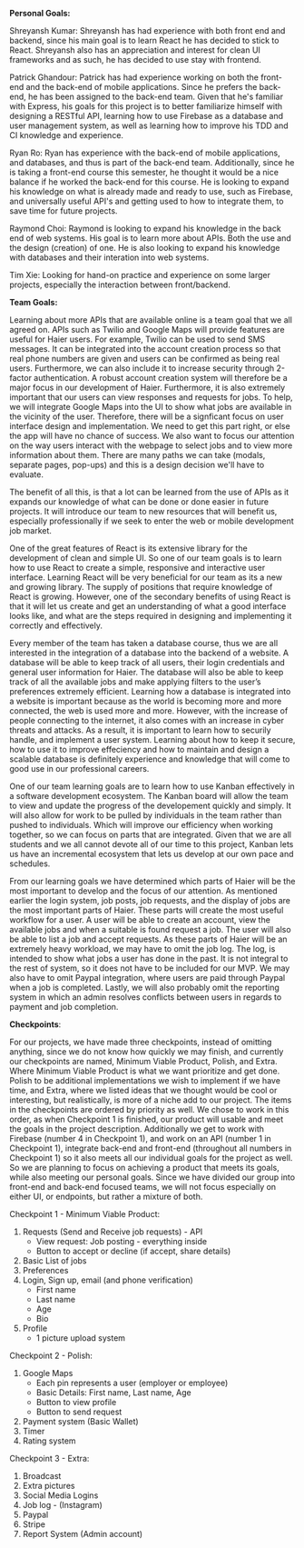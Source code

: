 __Personal Goals:__

Shreyansh Kumar: Shreyansh has had experience with both front end and backend, since his main goal is to learn React he has decided to stick to React. Shreyansh also has an appreciation and interest for clean UI frameworks and as such, he has decided to use stay with frontend.

Patrick Ghandour: Patrick has had experience working on both the front-end and the back-end of mobile applications. Since he prefers the back-end, he has been assigned to the back-end team. Given that he's familiar with Express, his goals for this project is to better familiarize himself with designing a RESTful API, learning how to use Firebase as a database and user management system, as well as learning how to improve his TDD and CI knowledge and experience.

Ryan Ro: Ryan has experience with the back-end of mobile applications, and databases, and thus is part of the back-end team. Additionally, since he is taking a front-end course this semester, he thought it would be a nice balance if he worked the back-end for this course. He is looking to expand his knowledge on what is already made and ready to use, such as Firebase, and universally useful API's and getting used to how to integrate them, to save time for future projects.

Raymond Choi: Raymond is looking to expand his knowledge in the back end of web systems. His goal is to learn more about APIs. Both the use and the design (creation) of one. He is also looking to expand his knowledge with databases and their interation into web systems.

Tim Xie: Looking for hand-on practice and experience on some larger projects, especially the interaction between front/backend.

__Team Goals:__

Learning about more APIs that are available online is a team goal that we all agreed on. APIs such as Twilio and Google Maps will provide features are useful for Haier users. For example, Twilio can be used to send SMS messages. It can be integrated into the account creation process so that real phone numbers are given and users can be confirmed as being real users. Furthermore, we can also include it to increase security through 2-factor authentication. A robust account creation system will therefore be a major focus in our development of Haier. Furthermore, it is also extremely important that our users can view responses and requests for jobs. To help, we will integrate Google Maps into the UI to show what jobs are available in the vicinity of the user. Therefore, there will be a signficant focus on user interface design and implementation. We need to get this part right, or else the app will have no chance of success. We also want to focus our attention on the way users interact with the webpage to select jobs and to view more information about them. There are many paths we can take (modals, separate pages, pop-ups) and this is a design decision we'll have to evaluate.

The benefit of all this, is that a lot can be learned from the use of APIs as it expands our knowledge of what can be done or done easier in future projects. It will introduce our team to new resources that will benefit us, especially professionally if we seek to enter the web or mobile development job market.

One of the great features of React is its extensive library for the development of clean and simple UI. So one of our team goals is to learn how to use React to create a simple, responsive and interactive user interface. Learning React will be very beneficial for our team as its a new and growing library. The supply of positions that require knowledge of React is growing. However, one of the secondary benefits of using React is that it will let us create and get an understanding of what a good interface looks like, and what are the steps required in designing and implementing it correctly and effectively.

Every member of the team has taken a database course, thus we are all interested in the integration of a database into the backend of a website. A database will be able to keep track of all users, their login credentials and general user information for Haier. The database will also be able to keep track of all the available jobs and make applying filters to the user’s preferences extremely efficient. Learning how a database is integrated into a website is important because as the world is becoming more and more connected, the web is used more and more. However, with the increase of people connecting to the internet, it also comes with an increase in cyber threats and attacks. As a result, it is important to learn how to securily handle, and implement a user system. Learning about how to keep it secure, how to use it to improve effeciency and how to maintain and design a scalable database is definitely experience and knowledge that will come to good use in our professional careers.

One of our team learning goals are to learn how to use Kanban effectively in a software development ecosystem. The Kanban board will allow the team to view and update the progress of the developement quickly and simply. It will also allow for work to be pulled by individuals in the team rather than pushed to individuals. Which will improve our efficiency when working together, so we can focus on parts that are integrated. Given that we are all students and we all cannot devote all of our time to this project, Kanban lets us have an incremental ecosystem that lets us develop at our own pace and schedules.

From our learning goals we have determined which parts of Haier will be the most important to develop and the focus of our attention. As mentioned earlier the login system, job posts, job requests, and the display of jobs are the most important parts of Haier. These parts will create the most useful workflow for a user. A user will be able to create an account, view the available jobs and when a suitable is found request a job. The user will also be able to list a job and accept requests. As these parts of Haier will be an extremely heavy workload, we may have to omit the job log. The log, is intended to show what jobs a user has done in the past. It is not integral to the rest of system, so it does not have to be included for our MVP. We may also have to omit Paypal integration, where users are paid through Paypal when a job is completed. Lastly, we will also probably omit the reporting system in which an admin resolves conflicts between users in regards to payment and job completion. 

__Checkpoints__:

For our projects, we have made three checkpoints, instead of omitting anything, since we do not know how quickly we may finish, and currently our checkpoints are named, Minimum Viable Product, Polish, and Extra. Where Minimum Viable Product is what we want prioritize and get done. Polish to be additional implementations we wish to implement if we have time, and Extra, where we listed ideas that we thought would be cool or interesting, but realistically, is more of a niche add to our project. The items in the checkpoints are ordered by priority as well. We chose to work in this order, as when Checkpoint 1 is finished, our product will usable and meet the goals in the project description. Additionally we get to work with Firebase (number 4 in Checkpoint 1), and work on an API (number 1 in Checkpoint 1), integrate back-end and front-end (throughout all numbers in Checkpoint 1) so it also meets all our individual goals for the project as well. So we are planning to focus on achieving a product that meets its goals, while also meeting our personal goals. Since we have divided our group into front-end and back-end focused teams, we will not focus especially on either UI, or endpoints, but rather a mixture of both.

Checkpoint 1 - Minimum Viable Product:
  1. Requests (Send and Receive job requests) - API
     - View request: Job posting - everything inside
     - Button to accept or decline (if accept, share details)
  2. Basic List of jobs
  3. Preferences
  4. Login, Sign up, email (and phone verification)
     - First name
     - Last name
     - Age
     - Bio
  5. Profile
     - 1 picture upload system
    
Checkpoint 2 - Polish:
  1. Google Maps
     - Each pin represents a user (employer or employee)
     - Basic Details: First name, Last name, Age
     - Button to view profile
     - Button to send request
  2. Payment system (Basic Wallet)
  3. Timer
  4. Rating system

Checkpoint 3 - Extra:
  1. Broadcast
  2. Extra pictures
  3. Social Media Logins
  4. Job log - (Instagram)
  5. Paypal
  6. Stripe
  7. Report System (Admin account)
